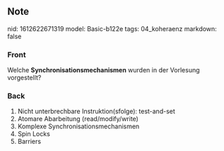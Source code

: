 ## Note
nid: 1612622671319
model: Basic-b122e
tags: 04_koheraenz
markdown: false

### Front
Welche <strong>Synchronisationsmechanismen</strong> wurden in der
Vorlesung vorgestellt?

### Back
<ol>
  <li>Nicht unterbrechbare Instruktion(sfolge): test-and-set
  <li>Atomare Abarbeitung (read/modify/write)
  <li>Komplexe Synchronisationsmechanismen
  <li>Spin Locks
  <li>Barriers
</ol>
